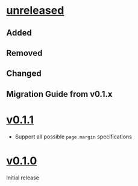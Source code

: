 # [unreleased](https://github.com/wisp3rwind/typst-scaffolder/releases/tag/<tag>)

## Added

## Removed

## Changed

## Migration Guide from v0.1.x


# [v0.1.1](https://github.com/wisp3rwind/typst-scaffolder/releases/tag/v0.1.1)
- Support all possible `page.margin` specifications


# [v0.1.0](https://github.com/wisp3rwind/typst-scaffolder/releases/tag/v0.1.0)
Initial release
